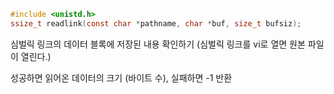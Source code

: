 ~~~c
#include <unistd.h>
ssize_t readlink(const char *pathname, char *buf, size_t bufsiz);
~~~
심벌릭 링크의 데이터 블록에 저장된 내용 확인하기
(심벌릭 링크를 vi로 열면 원본 파일이 열린다.)

성공하면 읽어온 데이터의 크기 (바이트 수),
실패하면 -1 반환
